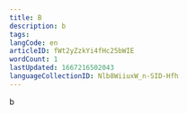 ```yaml
---
title: B
description: b
tags: 
langCode: en
articleID: fWt2yZzkYi4fHc25bWIE
wordCount: 1
lastUpdated: 1667216502043
languageCollectionID: Nlb8WiiuxW_n-SID-Hfh
---
```


b

